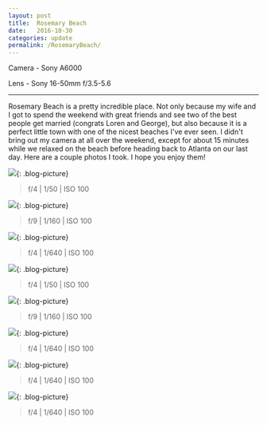 ```yaml
---
layout: post
title:  Rosemary Beach
date:   2016-10-30
categories: update
permalink: /RosemaryBeach/
---
```


Camera - Sony A6000

Lens - Sony 16-50mm f/3.5-5.6

* * *

Rosemary Beach is a pretty incredible place. Not only because my wife and I got to spend the weekend with great friends and see two of the best people get married (congrats Loren and George), but also because it is a perfect little town with one of the nicest beaches I've ever seen. I didn't bring out my camera at all over the weekend, except for about 15 minutes while we relaxed on the beach before heading back to Atlanta on our last day. Here are a couple photos I took. I hope you enjoy them!

![](https://c2.staticflickr.com/6/5743/30670892275_78e1d0429d_b.jpg){: .blog-picture}

>f/4 \| 1/50 \| ISO 100


![](https://c2.staticflickr.com/6/5547/30037146373_9c6ed4f869_b.jpg){: .blog-picture}

>f/9 \| 1/160 \| ISO 100


![](https://c2.staticflickr.com/6/5743/30371263950_8e56b1dbca_z.jpg){: .blog-picture}

>f/4 \| 1/640 \| ISO 100


![](https://c2.staticflickr.com/6/5475/30670887855_552cd5a154_z.jpg){: .blog-picture}

>f/4 \| 1/50 \| ISO 100


![](https://c2.staticflickr.com/6/5614/30371260080_898731bd53_b.jpg){: .blog-picture}

>f/9 \| 1/160 \| ISO 100


![](https://c2.staticflickr.com/6/5539/30554096822_13663d03f9_z.jpg){: .blog-picture}

>f/4 \| 1/640 \| ISO 100


![](https://c2.staticflickr.com/6/5812/30670879475_8e6ef00723_z.jpg){: .blog-picture}

>f/4 \| 1/640 \| ISO 100


![](https://c2.staticflickr.com/6/5611/30634289296_573b640120_z.jpg){: .blog-picture}

>f/4 \| 1/640 \| ISO 100

